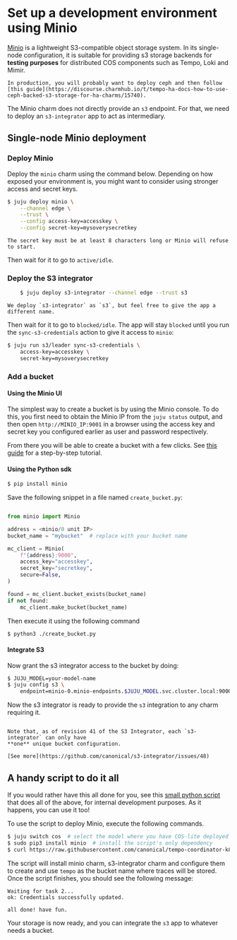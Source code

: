 # Set up a development environment using Minio

[Minio](https://min.io/) is a lightweight S3-compatible object storage system.
In its single-node configuration, it is suitable for providing s3 storage backends 
for **testing purposes** for distributed COS components such as Tempo, Loki 
and Mimir. 

```{warning} 
In production, you will probably want to deploy ceph and then follow [this guide](https://discourse.charmhub.io/t/tempo-ha-docs-how-to-use-ceph-backed-s3-storage-for-ha-charms/15740).
```

The Minio charm does not directly provide an `s3` endpoint. For that, we need 
to deploy an `s3-integrator` app to act as intermediary.

## Single-node Minio deployment

### Deploy Minio

Deploy the `minio` charm using the command below. Depending on how exposed your environment is, you might want to consider using stronger access and secret keys. 

```bash
$ juju deploy minio \
    --channel edge \
    --trust \
    --config access-key=accesskey \
    --config secret-key=mysoverysecretkey
```

```{note}
The secret key must be at least 8 characters long or Minio will refuse to start.
```

Then wait for it to go to `active/idle`.

### Deploy the S3 integrator

```bash    
    $ juju deploy s3-integrator --channel edge --trust s3
```

```{note}     
We deploy `s3-integrator` as `s3`, but feel free to give the app a different name.
```

Then wait for it to go to `blocked/idle`. The app will stay `blocked` until you 
run the `sync-s3-credentials` action to give it access to `minio`:

```bash
$ juju run s3/leader sync-s3-credentials \
    access-key=accesskey \
    secret-key=mysoverysecretkey
```

### Add a bucket

#### Using the Minio UI

The simplest way to create a bucket is by using the Minio console. To do this, 
you first need to obtain the Minio IP from the `juju status` output, and then 
open `http://MINIO_IP:9001` in a browser using the access key and secret key 
you configured earlier as user and password respectively.

From there you will be able to create a bucket with a few clicks. See 
[this guide](https://thenewstack.io/how-to-create-an-object-storage-bucket-with-minio-object-storage/) for a step-by-step tutorial.


#### Using the Python sdk

```bash
$ pip install minio
```

Save the following snippet in a file named `create_bucket.py`:

```python

from minio import Minio

address = <minio/0 unit IP>
bucket_name = "mybucket"  # replace with your bucket name

mc_client = Minio(
    f"{address}:9000",
    access_key="accesskey",
    secret_key="secretkey",
    secure=False,
)

found = mc_client.bucket_exists(bucket_name)
if not found:
    mc_client.make_bucket(bucket_name)
```

Then execute it using the following command

```bash
$ python3 ./create_bucket.py
```

#### Integrate S3

Now grant the s3 integrator access to the bucket by doing:

```bash
$ JUJU_MODEL=your-model-name    
$ juju config s3 \
    endpoint=minio-0.minio-endpoints.$JUJU_MODEL.svc.cluster.local:9000 bucket=mybucket
```

Now the s3 integrator is ready to provide the `s3` integration to any charm 
requiring it.

```{warning}
    
Note that, as of revision 41 of the S3 Integrator, each `s3-integrator` can only have 
**one** unique bucket configuration.
    
[See more](https://github.com/canonical/s3-integrator/issues/48)
```

## A handy script to do it all

If you would rather have this all done for you, see this 
[small python script](https://raw.githubusercontent.com/canonical/tempo-coordinator-k8s-operator/main/scripts/deploy_minio.py) that does all of the above, for internal development purposes. As it happens, you can use it too!

To use the script to deploy Minio, execute the following commands.

```bash
$ juju switch cos  # select the model where you have COS-lite deployed
$ sudo pip3 install minio  # install the script's only dependency
$ curl https://raw.githubusercontent.com/canonical/tempo-coordinator-k8s-operator/main/scripts/deploy_minio.py | python3
```

The script will install minio charm, s3-integrator charm and configure them to 
create and use `tempo` as the bucket name where traces will be stored. Once 
the script finishes, you should see the following message:

```
Waiting for task 2...
ok: Credentials successfully updated.

all done! have fun.
```

Your storage is now ready, and you can integrate the `s3` app to whatever 
needs a bucket.